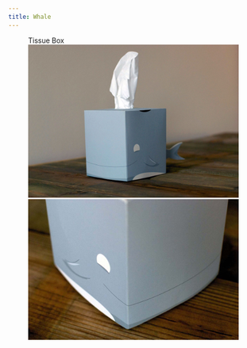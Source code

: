 ```yaml
---
title: Whale
---
```


<figure>
    <figcaption>Tissue Box</figcaption>
    <img src="img/whale/whale-1.jpg" />
    <img src="img/whale/whale-2.jpg" />
</figure>
